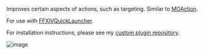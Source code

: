 Improves certain aspects of actions, such as targeting. Similar to [MOAction](https://github.com/attickdoor/MOActionPlugin).

For use with [FFXIVQuickLauncher](https://github.com/goatcorp/FFXIVQuickLauncher).

For installation instructions, please see my [custom plugin repository](https://github.com/UnknownX7/DalamudPluginRepo).

![image](https://user-images.githubusercontent.com/12263784/146622132-604ca4ec-303d-4cb7-bc59-1acbe80b980b.png)
